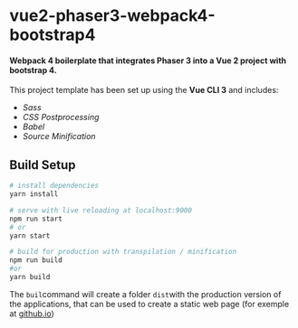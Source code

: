 # vue2-phaser3-webpack4-bootstrap4

#### Webpack 4 boilerplate that integrates Phaser 3 into a Vue 2 project with bootstrap 4.

This project template has been set up using the **Vue CLI 3** and includes:
* *Sass*
* *CSS Postprocessing*
* *Babel*
* *Source Minification*

## Build Setup

``` bash
# install dependencies
yarn install

# serve with live reloading at localhost:9000
npm run start
# or
yarn start

# build for production with transpilation / minification
npm run build
#or
yarn build

```

The `buil`command will create a folder `dist`with the production version of the applications, that can be used to create a static web page (for exemple at [github.io](https://github.io))
